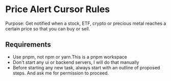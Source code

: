 # Price Alert Cursor Rules

Purpose: Get notified when a stock, ETF, crypto or precious metal reaches a certain price so that you can buy or sell.

## Requirements

- Use pnpm, not npm or yarn.This is a pnpm workspace
- Don't start any ui or backend servers, I will do that manually
- Before starting any new task, always start with an outline of proposed steps. And ask me for permission to proceed.
